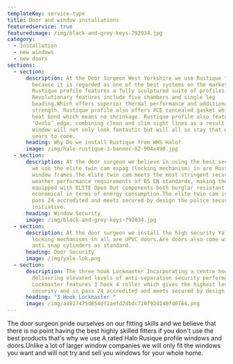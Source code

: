 ```yaml
---
templateKey: service-type
title: Door and window installations
featuredservice: true
featuredimage: /img/black-and-grey-keys-792034.jpg
category:
  - Installation
  - new windows
  - new doors
sections:
  - section:
      description: At the Door Surgeon West Yorkshire we use Rustique from WHS Halo
        because it is regarded as one of the best systems on the market.The
        Rustique profile features a fully sculptured suite of profiles.
        Revolutionary features include five chambers and single leg
        beading.Which offers superior thermal performance and additional product
        strength. Rustique profile also offers PCE concealed gasket which are
        heat bond which means no shrinkage. Rustique profile also features an
        ‘Ovolo’ edge, combining clean and slim sight lines as a result your
        window will not only look fantastic but will all so stay that way for
        years to come.
      heading: Why Do we install Rustique from WHS Halo?
      image: /img/halo-rustique-3-banner-02-904x490.jpg
  - section:
      description: At the door surgeon we believe in using the best security thats why
        we use the elite twin cam espag (locking mechanism) in are Rustique
        window frames.The elite twin cam meets the most stringent security and
        weather performance requirements of BS EN standards, making the windows
        equipped with ELITE Open Out components both burglar resistant and
        economical in terms of energy consumption.The elite twin cam is also
        pass 24 accredited and meets secured by design the police security
        initiative.
      heading: Window Security
      image: /img/black-and-grey-keys-792034.jpg
  - section:
      description: At the door surgeon we install the high security Yale Lockmaster
        locking mechanisms in all are UPVC doors.Are doors also come with Yale
        anti snap cylinders as standard.
      heading: Door Security
      image: /img/yale-lok.png
  - section:
      description: The three hook Lockmaster Incorporating a centre hook dead-bolt
        delivering elevated levels of anti-separation security performance.The
        Lockmaster features 3 hook 4 roller which gives the highest level of
        security and is pass 24 accredited and meets secured by design.
      heading: "3 Hook Lockmaster "
      image: /img/a4817475d854df1aefd2dbdc710f92d148fd0764.png
---
```

The door surgeon pride ourselves on our fitting skills and we believe that there is no point having the best highly skilled fitters if you don't use the best products that's why we use A rated Halo Rusique profile windows and doors.Unlike a lot of larger window companies we will only fit the windows you want and will not try and sell you windows for your whole home.